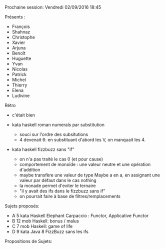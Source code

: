 Prochaine session: Vendredi 02/09/2016 18:45

Présents :
- François
- Shahnaz
- Christophe
- Xavier
- Arjuna
- Benoît
- Huguette 
- Yvan
- Nicolas
- Patrick
- Michel
- Thierry
- Elena
- Ludivine


Rétro 
- c'était bien
- kata haskell roman numerals par substitution
    - souci sur l'ordre des subsitutions
    - 4 devenait 6: en substituant d'abord les V, on manquait les 4.

- kata haskell fizzbuzz sans "if"
    - on n'a pas traité le cas 0 (et pour cause)
    - comportement de monoïde : une valeur neutre et une opération d'addition
    - maybe transfère une valeur de type Maybe a en a, en assignant une valeur par défaut dans le cas nothing
    - la monade permet d'eviter le ternaire
    - "il y avait des ifs dans le fizzbuzz sans if"
    - on pourrait faire à base de filtres/remplacements

Sujets proposés:
- A 5 kata Haskell Elephant Carpaccio : Functor, Applicative Functor
- B 12 mob  Haskell: bonus / malus 
- C 7 mob  Haskell: game of life 
- D 9 kata Java 8 FizzBuzz sans les ifs



Propositions de Sujets:
 
  

